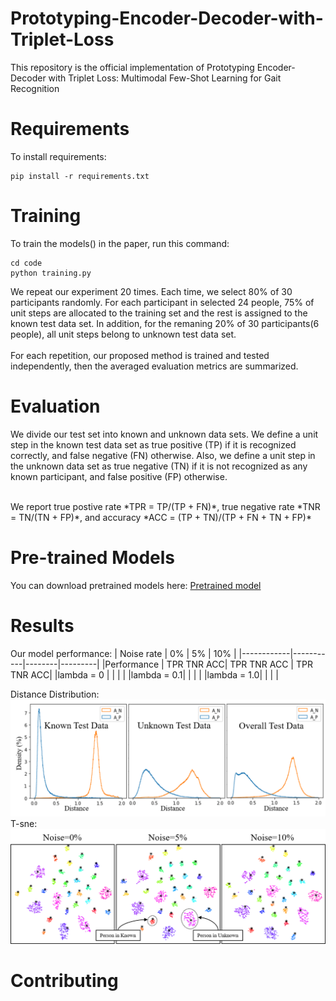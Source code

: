 # Prototyping-Encoder-Decoder-with-Triplet-Loss
This repository is the official implementation of Prototyping Encoder-Decoder with Triplet Loss: Multimodal Few-Shot Learning for Gait Recognition
# Requirements
To install requirements:
```
pip install -r requirements.txt
```
# Training
To train the models() in the paper, run this command:
```
cd code
python training.py
```
We repeat our experiment 20 times. Each time, we select 80% of 30 participants randomly. For each participant in selected 24 people, 75% of unit steps are allocated to the training set and the rest is assigned to the known test data set. In addition, for the remaning 20% of 30 participants(6 people), all unit steps belong to unknown test data set. <br/><br/>
For each repetition, our proposed method is trained and tested independently, then the averaged evaluation metrics are summarized.

# Evaluation
We divide our test set into known and unknown data sets. We define a unit step in the known test data set as true positive (TP) if it is recognized correctly, and false negative (FN) otherwise. Also, we define a unit step in the unknown data set as true negative (TN) if it is not recognized as any known participant, and false positive (FP) otherwise. 
<br/>

<br/>
We report true postive rate *TPR = TP/(TP + FN)*, true negative rate *TNR = TN/(TN + FP)*, and accuracy *ACC = (TP + TN)/(TP + FN + TN + FP)*



# Pre-trained Models
You can download pretrained models here: [Pretrained model](https://drive.google.com/file/d/1Rrrc_qbS7MHi9rIxmBGU38nNxuq6AM_y/view?usp=sharing)


# Results
Our model performance:
| Noise rate |     0%    |   5%   |   10%   | 
|------------|-----------|--------|---------|
|Performance | TPR TNR ACC| TPR TNR ACC  | TPR TNR ACC|
|lambda = 0  |            |              |            |
|lambda = 0.1|            |              |            |
|lambda = 1.0|            |              |            |

Distance Distribution:
![Histogram](images/hist.png)
T-sne:
![Histogram](images/t-sne.png)

# Contributing
